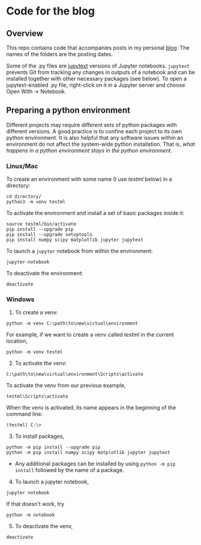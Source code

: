 # Code for the blog

## Overview

This repo contains code that accompanies posts in my personal [blog](https://cosmovlad.github.io/blog/output/index.html). The names of the folders are the posting dates.

Some of the .py files are [jupytext](https://jupytext.readthedocs.io/en/latest/) versions of Jupyter notebooks. `jupytext` prevents Git from tracking any changes in outputs of a notebook and can be installed together with other necessary packages (see below). To open a jupytext-enabled .py file, right-click on it in a Jupyter server and choose Open With -> Notebook.

## Preparing a python environment

Different projects may require different sets of python packages with different versions. A good practice is to confine each project to its own python environment. It is also helpful that any software issues within an environment do not affect the system-wide python installation. That is, *what happens in a python environment stays in the python environment*.

### Linux/Mac

To create an environment with some name (I use *testml* below) in a directory: 
```
cd directory/
python3 -m venv testml
```
To activate the environment and install a set of basic packages inside it:
```
source testml/bin/activate
pip install --upgrade pip
pip install --upgrade setuptools
pip install numpy scipy matplotlib jupyter jupytext
```
To launch a `jupyter` notebook from within the environment:
```
jupyter-notebook
```
To deactivate the environment:
```
deactivate
```

### Windows

1. To create a venv:
```
python -m venv C:\path\to\new\virtual\environment
```
For example, if we want to create a venv called *testml* in the current location,
```
python -m venv testml
```
2. To activate the venv:
```
C:\path\to\new\virtual\environment\Scripts\activate
```
To activate the venv from our previous example,
```
testml\Scripts\activate
```
When the venv is activated, its name appears in the beginning of the command line:
```
(testml) C:\>
```
3. To install packages,
```
python -m pip install --upgrade pip
python -m pip install numpy scipy matplotlib jupyter jupytext
```
   - Any additional packages can be installed by using `python -m pip install` followed by the name of a package.
4. To launch a jupyter notebook,
```
jupyter notebook
```
If that doesn't work, try
```
python -m notebook
```
5. To deactivate the venv,
```
deactivate
```

